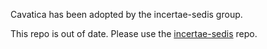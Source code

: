Cavatica has been adopted by the incertae-sedis group. 

This repo is out of date. Please use the [incertae-sedis](https://github.com/incertae-sedis/cavatica) repo. 

